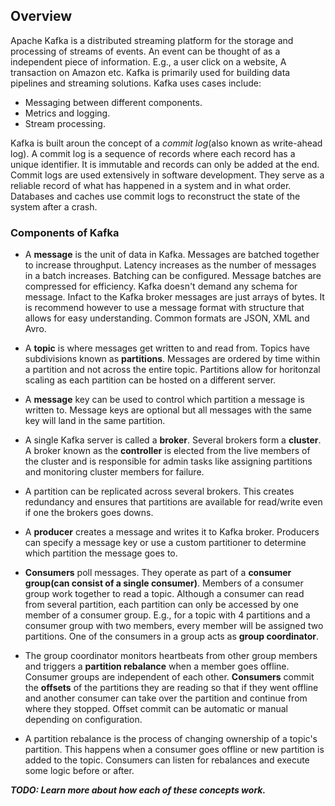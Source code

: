 ## Overview

Apache Kafka is a distributed streaming platform for the storage and processing of streams of events. An event can be thought of as a independent piece of information. E.g., a user click on a website, A transaction on Amazon etc. Kafka is primarily used for building data pipelines and streaming solutions.
Kafka uses cases include:

- Messaging between different components.
- Metrics and logging.
- Stream processing.

Kafka is built aroun the concept of a _commit log_(also known as write-ahead log). A commit log is a sequence of records where each record has a unique identifier. It is immutable and records can only be added at the end. Commit logs are used extensively in software development. They serve as a reliable record of what has happened in a system and in what order. Databases and caches use commit logs to reconstruct the state of the system after a crash.

### Components of Kafka

- A **message** is the unit of data in Kafka. Messages are batched together to increase throughput. Latency increases as the number of messages in a batch increases. Batching can be configured. Message batches are compressed for efficiency. Kafka doesn't demand any schema for message. Infact to the Kafka broker messages are just arrays of bytes. It is recommend however to use a message format with structure that allows for easy understanding. Common formats are JSON, XML and Avro.

- A **topic** is where messages get written to and read from. Topics have subdivisions known as **partitions**. Messages are ordered by time within a partition and not across the entire topic. Partitions allow for horitonzal scaling as each partition can be hosted on a different server. 

- A **message** key can be used to control which partition a message is written to. Message keys are optional but all messages with the same key will land in the same partition.

- A single Kafka server is called a **broker**. Several brokers form a **cluster**. A broker known as the **controller** is elected from the live members of the cluster and is responsible for admin tasks like assigning partitions and monitoring cluster members for failure.

- A partition can be replicated across several brokers. This creates redundancy and ensures that partitions are available for read/write even if one the brokers goes downs. 

- A **producer** creates a message and writes it to Kafka broker. Producers can specify a message key or use a custom partitioner to determine which partition the message goes to.

- **Consumers** poll messages. They operate as part of a **consumer group(can consist of a single consumer)**. Members of a consumer group work together to read a topic. Although a consumer can read from several partition, each partition can only be accessed by one member of a consumer group. E.g., for a topic with 4 partitions and a consumer group with two members, every member will be assigned two partitions. 
One of the consumers in a group acts as **group coordinator**. 

- The group coordinator monitors heartbeats from other group members and triggers a **partition rebalance** when a member goes offline. Consumer groups are independent of each other. **Consumers** commit the **offsets** of the partitions they are reading so that if they went offline and another consumer can take over the partition and continue from where they stopped. Offset commit can be automatic or manual depending on configuration. 

- A partition rebalance is the process of changing ownership of a topic's partition. This happens when a consumer goes offline or new partition is added to the topic. Consumers can listen for rebalances and execute some logic before or after. 

**_TODO: Learn more about how each of these concepts work._**
